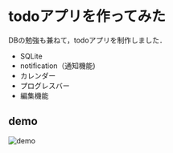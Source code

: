# todoアプリを作ってみた

DBの勉強も兼ねて，todoアプリを制作しました．
- SQLite
- notification（通知機能)
- カレンダー
- プログレスバー
- 編集機能


## demo

![demo](https://user-images.githubusercontent.com/35391806/83626013-cdee9600-a5cf-11ea-87f6-7c2dedae028e.gif)

